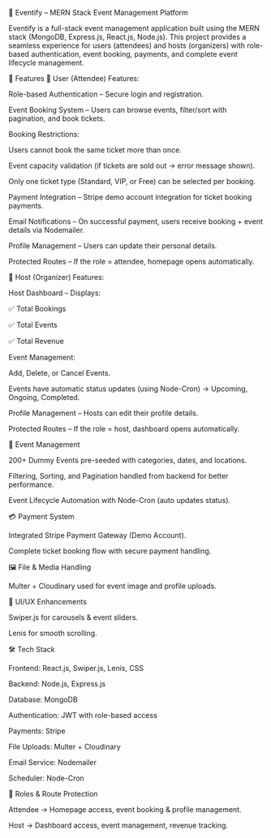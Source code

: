 📌 Eventify – MERN Stack Event Management Platform

Eventify is a full-stack event management application built using the MERN stack (MongoDB, Express.js, React.js, Node.js).
This project provides a seamless experience for users (attendees) and hosts (organizers) with role-based authentication, event booking, payments, and complete event lifecycle management.

🚀 Features
👤 User (Attendee) Features:

Role-based Authentication – Secure login and registration.

Event Booking System – Users can browse events, filter/sort with pagination, and book tickets.

Booking Restrictions:

Users cannot book the same ticket more than once.

Event capacity validation (if tickets are sold out → error message shown).

Only one ticket type (Standard, VIP, or Free) can be selected per booking.

Payment Integration – Stripe demo account integration for ticket booking payments.

Email Notifications – On successful payment, users receive booking + event details via Nodemailer.

Profile Management – Users can update their personal details.

Protected Routes – If the role = attendee, homepage opens automatically.

🎤 Host (Organizer) Features:

Host Dashboard – Displays:

✅ Total Bookings

✅ Total Events

✅ Total Revenue

Event Management:

Add, Delete, or Cancel Events.

Events have automatic status updates (using Node-Cron) → Upcoming, Ongoing, Completed.

Profile Management – Hosts can edit their profile details.

Protected Routes – If the role = host, dashboard opens automatically.

📅 Event Management

200+ Dummy Events pre-seeded with categories, dates, and locations.

Filtering, Sorting, and Pagination handled from backend for better performance.

Event Lifecycle Automation with Node-Cron (auto updates status).

💳 Payment System

Integrated Stripe Payment Gateway (Demo Account).

Complete ticket booking flow with secure payment handling.

🖼️ File & Media Handling

Multer + Cloudinary used for event image and profile uploads.

🎨 UI/UX Enhancements

Swiper.js for carousels & event sliders.

Lenis for smooth scrolling.

🛠️ Tech Stack

Frontend: React.js, Swiper.js, Lenis, CSS

Backend: Node.js, Express.js

Database: MongoDB

Authentication: JWT with role-based access

Payments: Stripe

File Uploads: Multer + Cloudinary

Email Service: Nodemailer

Scheduler: Node-Cron

🔐 Roles & Route Protection

Attendee → Homepage access, event booking & profile management.

Host → Dashboard access, event management, revenue tracking.
